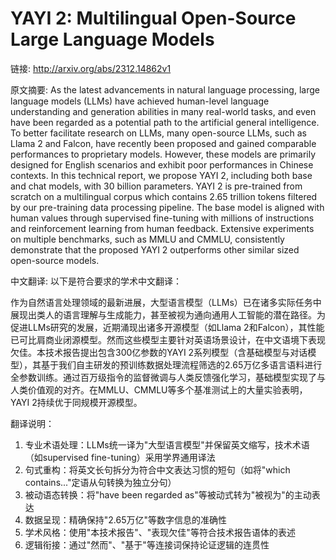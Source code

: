 # YAYI 2: Multilingual Open-Source Large Language Models

链接: http://arxiv.org/abs/2312.14862v1

原文摘要:
As the latest advancements in natural language processing, large language
models (LLMs) have achieved human-level language understanding and generation
abilities in many real-world tasks, and even have been regarded as a potential
path to the artificial general intelligence. To better facilitate research on
LLMs, many open-source LLMs, such as Llama 2 and Falcon, have recently been
proposed and gained comparable performances to proprietary models. However,
these models are primarily designed for English scenarios and exhibit poor
performances in Chinese contexts. In this technical report, we propose YAYI 2,
including both base and chat models, with 30 billion parameters. YAYI 2 is
pre-trained from scratch on a multilingual corpus which contains 2.65 trillion
tokens filtered by our pre-training data processing pipeline. The base model is
aligned with human values through supervised fine-tuning with millions of
instructions and reinforcement learning from human feedback. Extensive
experiments on multiple benchmarks, such as MMLU and CMMLU, consistently
demonstrate that the proposed YAYI 2 outperforms other similar sized
open-source models.

中文翻译:
以下是符合要求的学术中文翻译：

作为自然语言处理领域的最新进展，大型语言模型（LLMs）已在诸多实际任务中展现出类人的语言理解与生成能力，甚至被视为通向通用人工智能的潜在路径。为促进LLMs研究的发展，近期涌现出诸多开源模型（如Llama 2和Falcon），其性能已可比肩商业闭源模型。然而这些模型主要针对英语场景设计，在中文语境下表现欠佳。本技术报告提出包含300亿参数的YAYI 2系列模型（含基础模型与对话模型），其基于我们自主研发的预训练数据处理流程筛选的2.65万亿多语言语料进行全参数训练。通过百万级指令的监督微调与人类反馈强化学习，基础模型实现了与人类价值观的对齐。在MMLU、CMMLU等多个基准测试上的大量实验表明，YAYI 2持续优于同规模开源模型。

翻译说明：
1. 专业术语处理：LLMs统一译为"大型语言模型"并保留英文缩写，技术术语（如supervised fine-tuning）采用学界通用译法
2. 句式重构：将英文长句拆分为符合中文表达习惯的短句（如将"which contains..."定语从句转换为独立分句）
3. 被动语态转换：将"have been regarded as"等被动式转为"被视为"的主动表达
4. 数据呈现：精确保持"2.65万亿"等数字信息的准确性
5. 学术风格：使用"本技术报告"、"表现欠佳"等符合技术报告语体的表述
6. 逻辑衔接：通过"然而"、"基于"等连接词保持论证逻辑的连贯性
